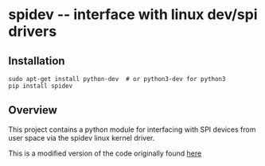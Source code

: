 # spidev -- interface with linux dev/spi drivers

## Installation
```
sudo apt-get install python-dev  # or python3-dev for python3
pip install spidev
```


## Overview
This project contains a python module for interfacing with SPI devices 
from user space via the spidev linux kernel driver.

This is a modified version of the code originally found 
[here](http://elk.informatik.fh-augsburg.de/da/da-49/trees/pyap7k/lang/py-spi)
